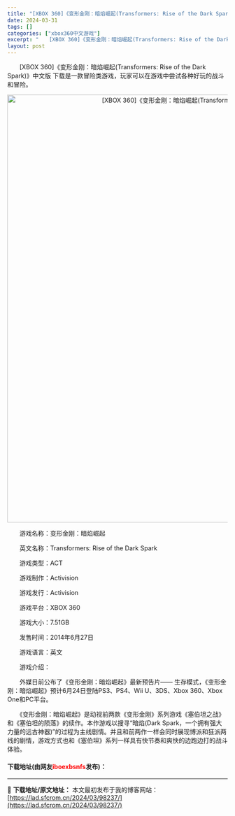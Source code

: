 ```yaml
---
title: "[XBOX 360]《变形金刚：暗焰崛起(Transformers: Rise of the Dark Spark)》中文版 下载"
date: 2024-03-31
tags: []
categories: ["xbox360中文游戏"]
excerpt: "　　[XBOX 360]《变形金刚：暗焰崛起(Transformers: Rise of the Dark Spark)》中文版 下载是一款冒险类游戏，玩家可以在游戏中尝试各种好玩的战斗和冒险。 　　游戏名称：变形金刚：暗焰崛起 　　英文名称：Transformers: Rise of the Da&hellip;"
layout: post
---
```


 <p>　　[XBOX 360]《变形金刚：暗焰崛起(Transformers: Rise of the Dark Spark)》中文版 下载是一款冒险类游戏，玩家可以在游戏中尝试各种好玩的战斗和冒险。</p> <p align="center"><img align="" border="0" src="https://lad.sfcrom.cn/wp-content/uploads/2024/03/20240330_66083ed9b6792.webp" width="979" alt="[XBOX 360]《变形金刚：暗焰崛起(Transformers: Rise of the Dark Spark)》中文版 下载" /></p> <p>　　游戏名称：变形金刚：暗焰崛起</p> <p>　　英文名称：Transformers: Rise of the Dark Spark</p> <p>　　游戏类型：ACT</p> <p>　　游戏制作：Activision</p> <p>　　游戏发行：Activision</p> <p>　　游戏平台：XBOX 360</p> <p>　　游戏大小：7.51GB</p> <p>　　发售时间：2014年6月27日</p> <p>　　游戏语言：英文</p> <p>　　游戏介绍：</p> <p>　　外媒日前公布了《变形金刚：暗焰崛起》最新预告片&mdash;&mdash; 生存模式，《变形金刚：暗焰崛起》预计6月24日登陆PS3、PS4、Wii U、3DS、Xbox 360、Xbox One和PC平台。</p> <p>　　《变形金刚：暗焰崛起》是动视前两款《变形金刚》系列游戏《塞伯坦之战》和《塞伯坦的陨落》的续作。本作游戏以搜寻&ldquo;暗焰(Dark Spark，一个拥有强大力量的远古神器)&rdquo;的过程为主线剧情。并且和前两作一样会同时展现博派和狂派两线的剧情，游戏方式也和《塞伯坦》系列一样具有快节奏和爽快的边跑边打的战斗体验。</p> <p><h4>下载地址(由网友<font color="red">iboexbsnfs</font>发布)：</h4></p> 

---
📖 **下载地址/原文地址：** 本文最初发布于我的博客网站：[https://lad.sfcrom.cn/2024/03/98237/](https://lad.sfcrom.cn/2024/03/98237/)
